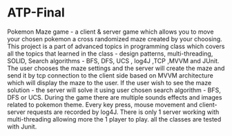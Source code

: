 # ATP-Final
Pokemon Maze game - a client & server game which allows you to move your chosen pokemon a cross randomized maze created by your choosing. 
This project is a part of advanced topics in programming class which covers all the topics that learned in the class - design patterns, multi-threading, SOLID, Search algorithms - BFS, DFS, UCS , log4J ,TCP ,MVVM and JUnit. 
The user chooses the maze settings and the server will create the maze and send it by tcp connection to the client side based on MVVM architecture which will display the maze to the user.
If the user wish to see the maze solution - the server will solve it using user chosen search algorithm - BFS, DFS or UCS.
During the game there are multiple sounds effects and images related to pokemon theme.
Every key press, mouse movement and client- server requests are recorded by log4J.
There is only 1 server working with multi-threading allowing more the 1 player to play.
all the classes are tested with Junit.
